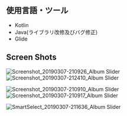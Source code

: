 ## 使用言語・ツール
  * Kotlin
  * Java(ライブラリ改修及びバグ修正)
  * Glide

## Screen Shots
![Screenshot_20190307-210926_Album Slider](https://user-images.githubusercontent.com/45314029/54102741-01fafb80-440d-11e9-8a73-ac12c3944f10.jpg)
![Screenshot_20190307-212410_Album Slider](https://user-images.githubusercontent.com/45314029/54102742-02939200-440d-11e9-8854-abeae7e204ff.jpg)

![Screenshot_20190307-210910_Album Slider](https://user-images.githubusercontent.com/45314029/54102743-02939200-440d-11e9-8405-e42b8cf619fb.jpg)
![Screenshot_20190307-210917_Album Slider](https://user-images.githubusercontent.com/45314029/54102740-01fafb80-440d-11e9-92d8-1d57785ad5b7.jpg)

![SmartSelect_20190307-211636_Album Slider](https://user-images.githubusercontent.com/45314029/54102558-4a65e980-440c-11e9-8cd7-beda5684d4ca.gif)

